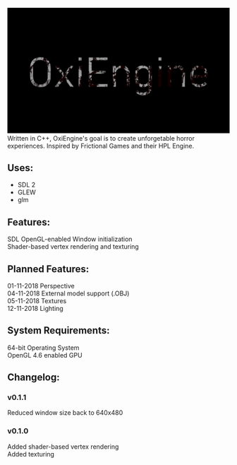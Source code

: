 ![alt text](https://github.com/OpravdovyKvejk/OxiEngine/blob/master/oxiengine.png "OxiEngine Logo")  
Written in C++, OxiEngine's goal is to create unforgetable horror experiences.
Inspired by Frictional Games and their HPL Engine. 
## Uses:
- SDL 2  
- GLEW  
- glm  
## Features:
SDL OpenGL-enabled Window initialization  
Shader-based vertex rendering and texturing  
## Planned Features:
01-11-2018 Perspective  
04-11-2018 External model support (.OBJ)  
05-11-2018 Textures  
12-11-2018 Lighting  
## System Requirements:
64-bit Operating System  
OpenGL 4.6 enabled GPU
## Changelog:
### v0.1.1
Reduced window size back to 640x480  
### v0.1.0
Added shader-based vertex rendering  
Added texturing  
